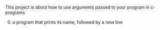 This project is about how to use arguments passed to your program in c-programs
 
0. a program that prints its name, followed by a new line
